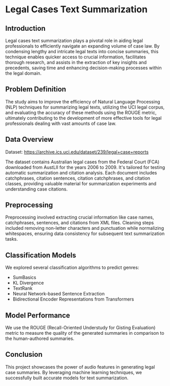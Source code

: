 # Legal Cases Text Summarization

## Introduction
Legal cases text summarization plays a pivotal role in aiding legal professionals to efficiently navigate an expanding volume of case law. By condensing lengthy and intricate legal texts into concise summaries, this technique enables quicker access to crucial information, facilitates thorough research, and assists in the extraction of key insights and precedents, saving time and enhancing decision-making processes within the legal domain.

## Problem Definition
The study aims to improve the efficiency of Natural Language Processing (NLP) techniques for summarizing legal texts, utilizing the UCI legal corpus, and evaluating the accuracy of these methods using the ROUGE metric, ultimately contributing to the development of more effective tools for legal professionals dealing with vast amounts of case law.

## Data Overview
Dataset: https://archive.ics.uci.edu/dataset/239/legal+case+reports

The dataset contains Australian legal cases from the Federal Court (FCA) downloaded from AustLII for the years 2006 to 2009. It's tailored for testing automatic summarization and citation analysis. Each document includes catchphrases, citation sentences, citation catchphrases, and citation classes, providing valuable material for summarization experiments and understanding case citations.

## Preprocessing
Preprocessing involved extracting crucial information like case names, catchphrases, sentences, and citations from XML files. Cleaning steps included removing non-letter characters and punctuation while normalizing whitespaces, ensuring data consistency for subsequent text summarization tasks.

## Classification Models
We explored several classification algorithms to predict genres:
* SumBasics
* KL Divergence
* TextRank
* Neural Network-based Sentence Extraction
* Bidirectional Encoder Representations from Transformers

## Model Performance
We use the ROUGE (Recall-Oriented Understudy for Gisting Evaluation) metric to measure the quality of the generated summaries in comparison to the human-authored summaries.
  
## Conclusion
This project showcases the power of audio features in generating legal case summaries. By leveraging machine learning techniques, we successfully built accurate models for text summarization. 

